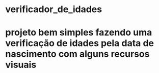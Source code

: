 # verificador_de_idades
# projeto bem simples  fazendo uma verificação de idades pela data de nascimento com alguns recursos visuais 
